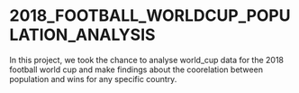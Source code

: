 # 2018_FOOTBALL_WORLDCUP_POPULATION_ANALYSIS
In this project, we took the chance to analyse world_cup data for the 2018 football world cup and make findings about the coorelation between population and wins for any specific country.
